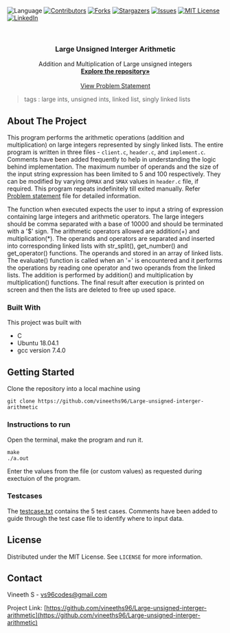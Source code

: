  ![Language](https://img.shields.io/badge/language-C-blue) [![Contributors][contributors-shield]][contributors-url] [![Forks][forks-shield]][forks-url] [![Stargazers][stars-shield]][stars-url] [![Issues][issues-shield]][issues-url] [![MIT License][license-shield]][license-url] [![LinkedIn][linkedin-shield]][linkedin-url]

<!-- PROJECT LOGO -->
<br />

<p align="center">
  <h3 align="center">Large Unsigned Interger Arithmetic</h3>
  <p align="center">
    Addition and Multiplication of Large unsigned integers 
    <br />
    <a href=https://github.com/vineeths96/Large-unsigned-interger-arithmetic><strong>Explore the repository»</strong></a>
    <br />
    <br />
    <a href=https://github.com/vineeths96/Large-unsigned-interger-arithmetic/blob/master/Problem%20Statement.pdf>View Problem Statement</a>
    </p>




</p>

> tags : large ints, unsigned ints, linked list, singly linked lists



<!-- ABOUT THE PROJECT -->

## About The Project

This program performs the arithmetic operations (addition and multiplication) on large integers represented by singly linked lists. The entire program is written in three files - `client.c`, `header.c`, and `implement.c`. Comments have been added frequently to help in understanding the logic behind implementation. The maximum number of operands and the size of the input string expression has been limited to 5 and 100 respectively. They can be modified by varying `OPMAX`  and `SMAX` values in `header.c` file, if required. This program repeats indefinitely till exited manually. Refer [Problem statement](./Problem%20Statement.pdf) file for detailed information.

The function when executed expects the user to input a string of expression containing large integers and arithmetic operators. The large integers should be comma separated with a base of 10000 and should be terminated with a '$' sign. The arithmetic operators allowed are addition(+) and multiplication(*). The operands and operators are separated and inserted into corresponding linked lists with str_split(), get_number() and get_operator() functions. The operands and stored in an array of linked lists. The evaluate() function is called when an '=' is encountered and it performs the operations by reading one operator and two operands from the linked lists. The addition is performed by addition() and multiplication by multiplication() functions. The final result after execution is printed on screen and then the lists are deleted to free up used space. 

### Built With
This project was built with 

* C
* Ubuntu 18.04.1 
* gcc version 7.4.0



<!-- GETTING STARTED -->

## Getting Started

Clone the repository into a local machine using

```shell
git clone https://github.com/vineeths96/Large-unsigned-interger-arithmetic
```

### Instructions to run

Open the terminal, make the program and run it. 

```shell
make
./a.out
```

Enter the values from the file (or custom values) as requested during exectuion of the program.

### Testcases

The [testcase.txt](./testcase.txt) contains the 5 test cases. Comments have been added to guide through the test case file to identify where to input data.



<!-- LICENSE -->

## License

Distributed under the MIT License. See `LICENSE` for more information.



<!-- CONTACT -->
## Contact

Vineeth S - vs96codes@gmail.com

Project Link: [https://github.com/vineeths96/Large-unsigned-interger-arithmetic](https://github.com/vineeths96/Large-unsigned-interger-arithmetic)




<!-- MARKDOWN LINKS & IMAGES -->
<!-- https://www.markdownguide.org/basic-syntax/#reference-style-links -->

[contributors-shield]: https://img.shields.io/github/contributors/vineeths96/Large-unsigned-interger-arithmetic.svg?style=flat-square
[contributors-url]: https://github.com/vineeths96/Large-unsigned-interger-arithmetic/graphs/contributors
[forks-shield]: https://img.shields.io/github/forks/vineeths96/Large-unsigned-interger-arithmetic.svg?style=flat-square
[forks-url]: https://github.com/vineeths96/Large-unsigned-interger-arithmetic/network/members
[stars-shield]: https://img.shields.io/github/stars/vineeths96/Large-unsigned-interger-arithmetic.svg?style=flat-square
[stars-url]: https://github.com/vineeths96/Large-unsigned-interger-arithmetic/stargazers
[issues-shield]: https://img.shields.io/github/issues/vineeths96/Large-unsigned-interger-arithmetic.svg?style=flat-square
[issues-url]: https://github.com/vineeths96/Large-unsigned-interger-arithmetic/issues
[license-shield]: https://img.shields.io/badge/License-MIT-yellow.svg
[license-url]: https://github.com/vineeths96/Large-unsigned-interger-arithmetic/blob/master/LICENSE
[linkedin-shield]: https://img.shields.io/badge/-LinkedIn-black.svg?style=flat-square&logo=linkedin&colorB=555
[linkedin-url]: https://linkedin.com/in/vineeths


